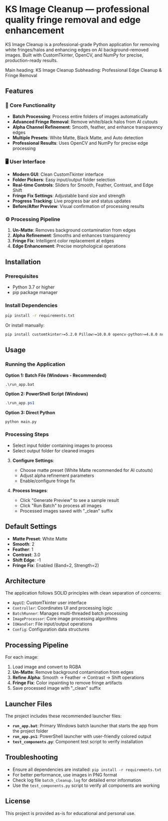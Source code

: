 # KS Image Cleanup — professional quality fringe removal and edge enhancement

KS Image Cleanup is a professional-grade Python application for removing white fringes/halos and enhancing edges on AI background-removed images. Built with CustomTkinter, OpenCV, and NumPy for precise, production-ready results.

Main heading: KS Image Cleanup
Subheading: Professional Edge Cleanup & Fringe Removal

## Features

### 🎯 Core Functionality
- **Batch Processing**: Process entire folders of images automatically
- **Advanced Fringe Removal**: Remove white/black halos from AI cutouts
- **Alpha Channel Refinement**: Smooth, feather, and enhance transparency edges
- **Multiple Presets**: White Matte, Black Matte, and Auto detection
- **Professional Results**: Uses OpenCV and NumPy for precise edge processing

### 🖥️ User Interface
- **Modern GUI**: Clean CustomTkinter interface
- **Folder Pickers**: Easy input/output folder selection
- **Real-time Controls**: Sliders for Smooth, Feather, Contrast, and Edge Shift
- **Fringe Fix Settings**: Adjustable band size and strength
- **Progress Tracking**: Live progress bar and status updates
- **Before/After Preview**: Visual confirmation of processing results

### ⚙️ Processing Pipeline
1. **Un-Matte**: Removes background contamination from edges
2. **Alpha Refinement**: Smooths and enhances transparency
3. **Fringe Fix**: Intelligent color replacement at edges
4. **Edge Enhancement**: Precise morphological operations

## Installation

### Prerequisites
- Python 3.7 or higher
- pip package manager

### Install Dependencies
```bash
pip install -r requirements.txt
```

Or install manually:
```bash
pip install customtkinter>=5.2.0 Pillow>=10.0.0 opencv-python>=4.8.0 numpy>=1.24.0
```

## Usage

### Running the Application

**Option 1: Batch File (Windows - Recommended)**
```batch
.\run_app.bat
```

**Option 2: PowerShell Script (Windows)**
```powershell
.\run_app.ps1
```

**Option 3: Direct Python**
```bash
python main.py
```

### Processing Steps
   - Select input folder containing images to process
   - Select output folder for cleaned images

3. **Configure Settings**:
   - Choose matte preset (White Matte recommended for AI cutouts)
   - Adjust alpha refinement parameters
   - Enable/configure fringe fix

4. **Process Images**:
   - Click "Generate Preview" to see a sample result
   - Click "Run Batch" to process all images
   - Processed images saved with "_clean" suffix

## Default Settings

- **Matte Preset**: White Matte
- **Smooth**: 2
- **Feather**: 1  
- **Contrast**: 3.0
- **Shift Edge**: -1
- **Fringe Fix**: Enabled (Band=2, Strength=2)

## Architecture

The application follows SOLID principles with clean separation of concerns:

- `AppUI`: CustomTkinter user interface
- `Controller`: Coordinates UI and processing logic
- `BatchRunner`: Manages multi-threaded batch processing
- `ImageProcessor`: Core image processing algorithms
- `IOHandler`: File input/output operations
- `Config`: Configuration data structures

## Processing Pipeline

For each image:
1. Load image and convert to RGBA
2. **Un-Matte**: Remove background contamination from edges
3. **Refine Alpha**: Smooth → Feather → Contrast → Shift operations
4. **Fringe Fix**: Color inpainting to remove fringe artifacts
5. Save processed image with "_clean" suffix

## Launcher Files

The project includes these recommended launcher files:

- **`run_app.bat`**: Primary Windows batch launcher that starts the app from the project folder
- **`run_app.ps1`**: PowerShell launcher with user-friendly colored output
- **`test_components.py`**: Component test script to verify installation

## Troubleshooting

- Ensure all dependencies are installed: `pip install -r requirements.txt`
- For better performance, use images in PNG format
- Check log file `batch_cleanup.log` for detailed error information
- Use the `test_components.py` script to verify all components are working

## License

This project is provided as-is for educational and personal use.
